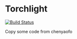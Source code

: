 # Torchlight

[![Build Status](https://travis-ci.com/SunDoge/torchlight.svg?branch=master)](https://travis-ci.com/SunDoge/torchlight)

Copy some code from chenyaofo
